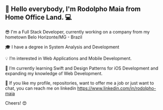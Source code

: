 ## 👋 Hello everybody, I'm Rodolpho Maia from Home Office Land. :computer:

:sunglasses: I'm a Full Stack Developer, currently working on a company from my hometown Belo Horizonte/MG - Brazil

:mortar_board: I have a degree in System Analysis and Development

:bulb: I’m interested in Web Applications and Mobile Development.

:book: I’m currently learning Swift and Design Patterns for iOS Development and expanding my knowledge of Web Development.

:love_letter: If you like my profile, repositories, want to offer me a job or just want to chat, you can reach me on linkedin https://www.linkedin.com/in/rodolpho-maia

Cheers! :heart_eyes:

<!---
rodolphomaia/rodolphomaia is a ✨ special ✨ repository because its `README.md` (this file) appears on your GitHub profile.
You can click the Preview link to take a look at your changes.
--->
